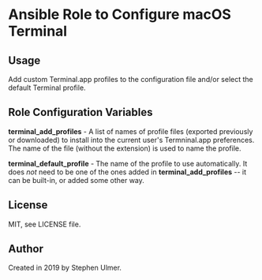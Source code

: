 # Ansible Role to Configure macOS Terminal

## Usage

Add custom Terminal.app profiles to the configuration file and/or
select the default Terminal profile.

## Role Configuration Variables

**terminal_add_profiles** - A list of names of profile files (exported previously or downloaded)
to install into the current user's Termninal.app preferences. The
name of the file (without the extension) is used to name the profile.

**terminal_default_profile** - The name of the profile to use automatically. It does *not* need
to be one of the ones added in **terminal_add_profiles** -- it
can be built-in, or added some other way.


## License

MIT, see LICENSE file.


## Author

Created in 2019 by Stephen Ulmer.
